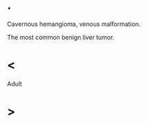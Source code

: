 # .

Cavernous hemangioma, venous malformation.

The most common benign liver tumor.

# <

Adult

# >
